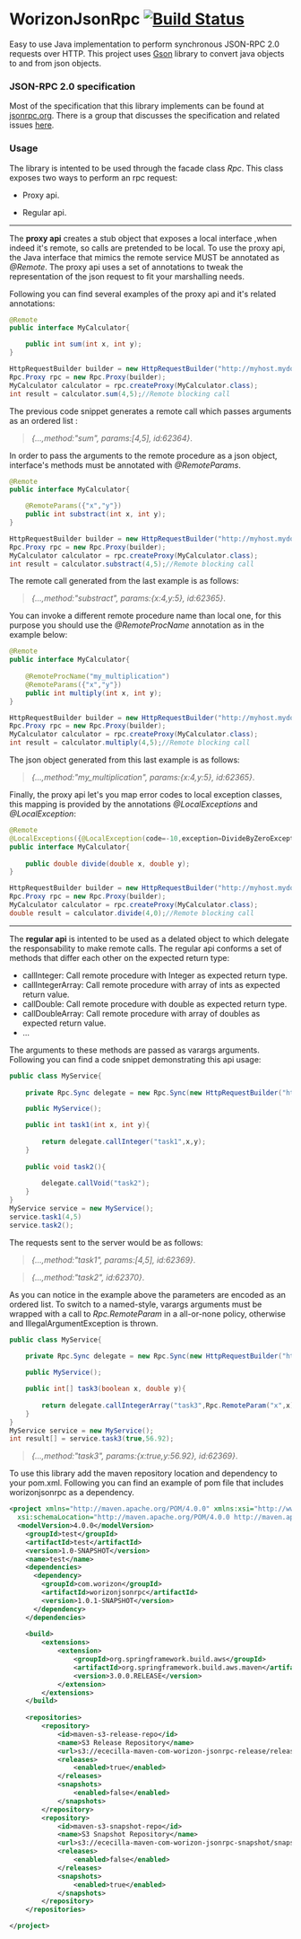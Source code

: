 WorizonJsonRpc [![Build Status](https://travis-ci.org/ececilla/WorizonJsonRpc.png?branch=master)](https://travis-ci.org/ececilla/WorizonJsonRpc)
==============

Easy to use Java implementation to perform synchronous JSON-RPC 2.0 requests over HTTP. This project uses [Gson](http://code.google.com/p/google-gson/)
library to convert java objects to and from json objects.   

### JSON-RPC 2.0 specification
Most of the specification that this library implements can be found at [jsonrpc.org](http://www.jsonrpc.org/specification). There is a group that discusses the specification and related issues [here](https://groups.google.com/forum/#!forum/json-rpc).



### Usage
The library is intented to be used through the facade class *Rpc*. This class exposes two ways to perform an rpc request: 

* Proxy api.
+ Regular api.

---

The **proxy api** creates a stub object that exposes a local interface ,when indeed it's remote, so calls are pretended to be local. To use the proxy api, the Java interface that mimics the remote service MUST be annotated as *@Remote*. The proxy api uses a set of annotations to tweak the representation of the json request to fit your marshalling needs.

Following you can find several examples of the proxy api and it's related annotations:


```java
@Remote
public interface MyCalculator{

    public int sum(int x, int y);
}

HttpRequestBuilder builder = new HttpRequestBuilder("http://myhost.mydomain.com:4444/rpc");
Rpc.Proxy rpc = new Rpc.Proxy(builder);
MyCalculator calculator = rpc.createProxy(MyCalculator.class);
int result = calculator.sum(4,5);//Remote blocking call
```
The previous code snippet generates a remote call which passes arguments as an ordered list :

>*{...,method:"sum", params:[4,5], id:62364}*. 

In order to pass the arguments to the remote procedure as a json object, interface's methods must be annotated with *@RemoteParams*.


```java
@Remote
public interface MyCalculator{

    @RemoteParams({"x","y"})
    public int substract(int x, int y);
}

HttpRequestBuilder builder = new HttpRequestBuilder("http://myhost.mydomain.com:4444/rpc");
Rpc.Proxy rpc = new Rpc.Proxy(builder);
MyCalculator calculator = rpc.createProxy(MyCalculator.class);
int result = calculator.substract(4,5);//Remote blocking call
```
The remote call generated from the last example is as follows:

>*{...,method:"substract", params:{x:4,y:5}, id:62365}*. 

You can invoke a different remote procedure name than local one, for this purpose you should use the *@RemoteProcName* annotation as in the example below:

```java
@Remote
public interface MyCalculator{
    
    @RemoteProcName("my_multiplication")
    @RemoteParams({"x","y"})
    public int multiply(int x, int y);
}

HttpRequestBuilder builder = new HttpRequestBuilder("http://myhost.mydomain.com:4444/rpc");
Rpc.Proxy rpc = new Rpc.Proxy(builder);
MyCalculator calculator = rpc.createProxy(MyCalculator.class);
int result = calculator.multiply(4,5);//Remote blocking call
```
The json object generated from this last example is as follows:

>*{...,method:"my_multiplication", params:{x:4,y:5}, id:62365}*. 

Finally, the proxy api let's you map error codes to local exception classes, this mapping is provided by the annotations *@LocalExceptions* and *@LocalException*: 

```java
@Remote
@LocalExceptions({@LocalException(code=-10,exception=DivideByZeroException.class)})
public interface MyCalculator{
    
    public double divide(double x, double y);
}

HttpRequestBuilder builder = new HttpRequestBuilder("http://myhost.mydomain.com:4444/rpc");
Rpc.Proxy rpc = new Rpc.Proxy(builder);
MyCalculator calculator = rpc.createProxy(MyCalculator.class);
double result = calculator.divide(4,0);//Remote blocking call
```

---

The **regular api** is intented to be used as a delated object to which delegate the responsability to make remote calls. The regular api conforms a set of methods that differ each other on the expected return type:

+ callInteger: Call remote procedure with Integer as expected return type.
+ callIntegerArray: Call remote procedure with array of ints as expected return value.
+ callDouble: Call remote procedure with double as expected return type.
+ callDoubleArray: Call remote procedure with array of doubles as expected return value.
+ ...

The arguments to these methods are passed as varargs arguments. Following you can find a code snippet demonstrating this api usage:

```java
public class MyService{
    
    private Rpc.Sync delegate = new Rpc.Sync(new HttpRequestBuilder("http://myhost.mydomain.com:4444/rpc"));    

    public MyService();

    public int task1(int x, int y){
        
        return delegate.callInteger("task1",x,y);
    }
    
    public void task2(){
        
        delegate.callVoid("task2");
    }
}
MyService service = new MyService();
service.task1(4,5)
service.task2();
```

The requests sent to the server would be as follows:

>*{...,method:"task1", params:[4,5], id:62369}*.

>*{...,method:"task2", id:62370}*.

As you can notice in the example above the parameters are encoded as an ordered list. To switch to a named-style, varargs arguments must be wrapped with a call to *Rpc.RemoteParam* in a all-or-none policy, otherwise and IllegalArgumentException is thrown.

```java
public class MyService{
    
    private Rpc.Sync delegate = new Rpc.Sync(new HttpRequestBuilder("http://myhost.mydomain.com:4444/rpc"));    

    public MyService();

    public int[] task3(boolean x, double y){
        
        return delegate.callIntegerArray("task3",Rpc.RemoteParam("x",x),Rpc.RemoteParam("y",y));
    }    
}
MyService service = new MyService();
int result[] = service.task3(true,56.92);
```
>*{...,method:"task3", params:{x:true,y:56.92}, id:62369}*.


To use this library add the maven repository location and dependency to your pom.xml. Following you can find an example of pom file that includes worizonjsonrpc as a dependency.

```xml
<project xmlns="http://maven.apache.org/POM/4.0.0" xmlns:xsi="http://www.w3.org/2001/XMLSchema-instance"
  xsi:schemaLocation="http://maven.apache.org/POM/4.0.0 http://maven.apache.org/maven-v4_0_0.xsd">
  <modelVersion>4.0.0</modelVersion>
    <groupId>test</groupId>
    <artifactId>test</artifactId>    
    <version>1.0-SNAPSHOT</version>
    <name>test</name>    
    <dependencies>        
      <dependency>
        <groupId>com.worizon</groupId>
        <artifactId>worizonjsonrpc</artifactId>
        <version>1.0.1-SNAPSHOT</version>       
      </dependency>
    </dependencies>
    
    <build>        
        <extensions>
            <extension>
                <groupId>org.springframework.build.aws</groupId>
                <artifactId>org.springframework.build.aws.maven</artifactId>
                <version>3.0.0.RELEASE</version>
            </extension>
        </extensions>
    </build>
   
    <repositories>
        <repository>
            <id>maven-s3-release-repo</id>
            <name>S3 Release Repository</name>
            <url>s3://ececilla-maven-com-worizon-jsonrpc-release/release</url>
            <releases>
                <enabled>true</enabled>
            </releases>
            <snapshots>
                <enabled>false</enabled>
            </snapshots>
        </repository>
        <repository>
            <id>maven-s3-snapshot-repo</id>
            <name>S3 Snapshot Repository</name>
            <url>s3://ececilla-maven-com-worizon-jsonrpc-snapshot/snapshot</url>
            <releases>
                <enabled>false</enabled>
            </releases>
            <snapshots>
                <enabled>true</enabled>
            </snapshots>
        </repository>
    </repositories>

</project>
```





